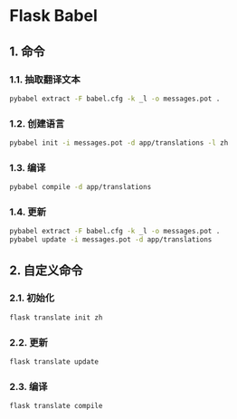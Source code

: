 # Flask Babel

## 1. 命令

### 1.1. 抽取翻译文本

```bash
pybabel extract -F babel.cfg -k _l -o messages.pot .
```

### 1.2. 创建语言

```bash
pybabel init -i messages.pot -d app/translations -l zh
```

### 1.3. 编译

```bash
pybabel compile -d app/translations
```

### 1.4. 更新

```bash
pybabel extract -F babel.cfg -k _l -o messages.pot .
pybabel update -i messages.pot -d app/translations
```

## 2. 自定义命令

### 2.1. 初始化

```bash
flask translate init zh
```

### 2.2. 更新

```bash
flask translate update
```

### 2.3. 编译

```bash
flask translate compile
```
